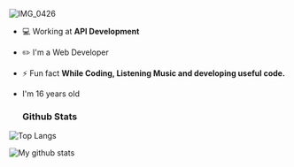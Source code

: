![IMG_0426](https://user-images.githubusercontent.com/48949523/94337041-b53c3d00-0011-11eb-9975-3ede5d40aaba.png)

- 💻 Working at **API Development**

- ✏️ I'm a Web Developer

- ⚡ Fun fact **While Coding, Listening Music and developing useful code.**

- I'm 16 years old

  ### Github Stats
![Top Langs](https://github-readme-stats.vercel.app/api/top-langs/?username=blackbird-coding&theme=dark&layout=compact)

![My github stats](https://github-readme-stats.vercel.app/api?username=blackbird-coding&show_icons=true&theme=dark&count_private=true)
